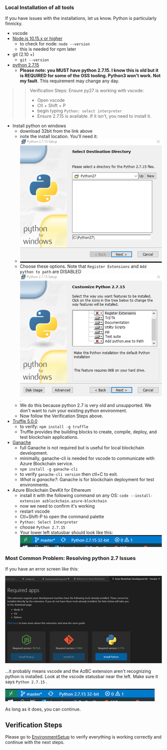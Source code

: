 ### Local Installation of all tools

If you have issues with the installations, let us know.  Python is particularly finnicky. 

* vscode
* [Node.js 10.15.x or higher](https://nodejs.org/en/) 
  * to check for node: `node --version`
  * this is needed for npm later
* git (2.10 +)
  * `git --version`
* [python 2.7.15](https://www.python.org/downloads/release/python-2715/)
  * **Please note:  you MUST have python 2.7.15.  I know this is old but it is REQUIRED for some of the OSS tooling.  Python3 won't work.  Not my fault**.  This requirement may change any day.  

>> Verification Steps: Ensure py27 is working with vscode: 
>> * Open vscode 
>> * Ctl + Shift + P
>> * begin typing `Python: select interpreter`
>> * Ensure 2.7.15 is available.  If it isn't, you need to install it.  

* Install python on windows
    * download 32bit from the link above
    * note the install location.  You'll need it:
    * ![](./img/py27.png) 
    * Choose these options.  Note that `Register Extensions` and `Add python to path` are DISABLED ![](./img/pyOptions.png).  
    * We do this because python 2.7 is very old and unsupported.  We don't want to ruin your existing python environment.  
    * Now follow the Verification Steps above.  
* [Truffle 5.0.0](https://www.trufflesuite.com/docs/truffle/getting-started/installation)
  * to verify:  `npm install -g truffle`
  * Truffle provides the building blocks to create, compile, deploy, and test blockchain applications.
* [Ganache](https://github.com/trufflesuite/ganache-cli)
  * full Ganache is not required but is useful for local blockchain development.  
  * minimally, ganache-cli is needed for vscode to communicate with Azure Blockchain service.
  * `npm install -g ganache-cli`
  * to verify `ganache-cli version`  then ctl+C to exit.  
  * *What is ganache?*:  Ganache is for blockchain deployment for test environments. 
* Azure Blockchain DevKit for Ethereum
  * install it with the following command on any OS: `code --install-extension azblockchain.azure-blockchain`
  * now we need to confirm it's working
  * restart vscode
  * Ctl+Shift-P to open the command palette
  * `Python: Select Interpreter`
  * choose `Python 2.7.15`
  * Your lower left statusbar should look like this:
  ![](./img/vscodepy.png)
 

### Most Common Problem:  Resolving python 2.7 Issues

If you have an error screen like this:

![](./img/err.png)

...it probably means vscode and the AzBC extension aren't recognizing python is installed.  Look at the vscode statusbar near the left.  Make sure it says `Python 2.7.15` .  

![](./img/vscodepy.png)

As long as it does, you can continue.  


## Verification Steps

Please go to [EnvironmentSetup](EnvironmentSetup.md) to verify everything is working correctly and continue with the next steps.  